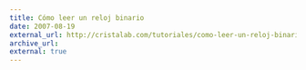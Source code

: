 ```yaml
---
title: Cómo leer un reloj binario
date: 2007-08-19
external_url: http://cristalab.com/tutoriales/como-leer-un-reloj-binario-c44263l
archive_url:
external: true
---
```

